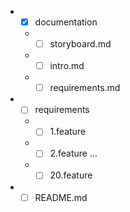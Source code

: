 * - [x] documentation
  * - [ ] storyboard.md
  * - [ ] intro.md
  * - [ ] requirements.md
  
* - [ ] requirements
  * - [ ] 1.feature
  * - [ ] 2.feature
          ...
  * - [ ] 20.feature
          
* - [ ] README.md
